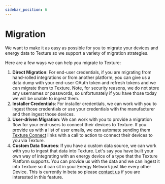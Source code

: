 ```yaml
---
sidebar_position: 6
---
```


# Migration

We want to make it as easy as possible for you to migrate your devices and energy data to Texture so we support a variety of migration strategies. 

Here are a few ways we can help you migrate to Texture:

1. **Direct Migration**: For end-user credentials, if you are migrating from hand-rolled integrations or from another platform, you can give us a data dump with your end-user OAuth token and refresh tokens and we can migrate them to Texture. Note, for security reasons, we do not store any usernames or passwords, so unfortunately if you have those today we will be unable to ingest them.
2. **Installer Credentials**: For installer credentials, we can work with you to ingest those credentials or use your credentials with the manufacturer and then ingest those devices.
3. **User-driven Migration**: We can work with you to provide a migration flow for your end-users to connect their devices to Texture. If you provide us with a list of user emails, we can automate sending them [Texture Connect](/docs/sources/texture-connect) links with a call to action to connect their devices to you via Texture.
4. **Custom Data Sources**: If you have a custom data source, we can work with you to ingest that data into Texture. Let's say you have built your own way of integrating with an energy device of a type that the Texture Platform supports. You can provide us with the data and we can ingest it into Texture so it can sit in your Energy Network just like every other Device. This is currently in beta so please [contact us](https://www.texturehq.com/contact-us) if you are interested in this feature.

